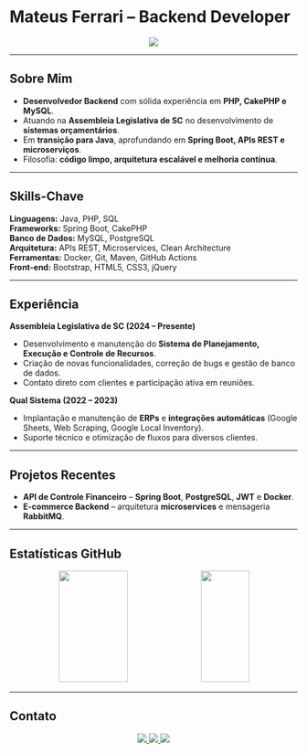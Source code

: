 # Mateus Ferrari – Backend Developer

<div align="center">
  <img src="https://readme-typing-svg.herokuapp.com/?color=00bfbf&size=35&center=true&vCenter=true&width=1000&lines=Java+%7C+Spring+Boot+%7C+Microservices;Backend+Developer;PHP+%7C+CakePHP+%7C+MySQL;Clean+Code+e+Aprendizado+Contínuo"/>
</div>

---

## Sobre Mim
- **Desenvolvedor Backend** com sólida experiência em **PHP, CakePHP e MySQL**.  
- Atuando na **Assembleia Legislativa de SC** no desenvolvimento de **sistemas orçamentários**.  
- Em **transição para Java**, aprofundando em **Spring Boot, APIs REST e microserviços**.  
- Filosofia: **código limpo, arquitetura escalável e melhoria contínua**.  

---

## Skills-Chave
**Linguagens:** Java, PHP, SQL  
**Frameworks:** Spring Boot, CakePHP  
**Banco de Dados:** MySQL, PostgreSQL  
**Arquitetura:** APIs REST, Microservices, Clean Architecture  
**Ferramentas:** Docker, Git, Maven, GitHub Actions  
**Front-end:** Bootstrap, HTML5, CSS3, jQuery  

---

## Experiência
**Assembleia Legislativa de SC (2024 – Presente)**  
- Desenvolvimento e manutenção do **Sistema de Planejamento, Execução e Controle de Recursos**.  
- Criação de novas funcionalidades, correção de bugs e gestão de banco de dados.  
- Contato direto com clientes e participação ativa em reuniões.

**Qual Sistema (2022 – 2023)**  
- Implantação e manutenção de **ERPs** e **integrações automáticas** (Google Sheets, Web Scraping, Google Local Inventory).  
- Suporte técnico e otimização de fluxos para diversos clientes.

---

## Projetos Recentes
- **API de Controle Financeiro** – **Spring Boot**, **PostgreSQL**, **JWT** e **Docker**.  
- **E-commerce Backend** – arquitetura **microservices** e mensageria **RabbitMQ**.

---

## Estatísticas GitHub
<div align="center">
  <img width="49%" height="195px" src="https://github-readme-stats.vercel.app/api?username=3ateusferrari&show_icons=true&count_private=true&hide_border=true&title_color=00bfbf&icon_color=00bfbf&text_color=c9d1d9&bg_color=0d1117" />
  <img width="41%" height="195px" src="https://github-readme-stats.vercel.app/api/top-langs/?username=3ateusferrari&layout=compact&hide_border=true&title_color=00bfbf&text_color=c9d1d9&bg_color=0d1117" />
</div>

---

## Contato
<div align="center">
  <a href="mailto:mateusspier@email.com">
    <img src="https://img.shields.io/badge/Email-00bfbf?style=for-the-badge&logo=gmail&logoColor=white" />
  </a>
  <a href="https://www.linkedin.com/in/3ateusferrari/">
    <img src="https://img.shields.io/badge/LinkedIn-0077B5?style=for-the-badge&logo=linkedin&logoColor=white" />
  </a>
  <a href="https://github.com/3ateusferrari">
    <img src="https://img.shields.io/badge/GitHub-171515?style=for-the-badge&logo=github&logoColor=white" />
  </a>
</div>

